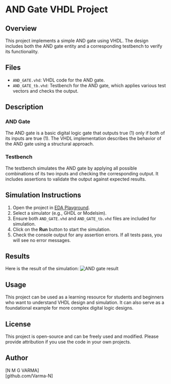 # AND Gate VHDL Project

## Overview
This project implements a simple AND gate using VHDL. The design includes both the AND gate entity and a corresponding testbench to verify its functionality.

## Files
- `AND_GATE.vhd`: VHDL code for the AND gate.
- `AND_GATE_tb.vhd`: Testbench for the AND gate, which applies various test vectors and checks the output.

## Description
### AND Gate
The AND gate is a basic digital logic gate that outputs true (1) only if both of its inputs are true (1). The VHDL implementation describes the behavior of the AND gate using a structural approach.

### Testbench
The testbench simulates the AND gate by applying all possible combinations of its two inputs and checking the corresponding output. It includes assertions to validate the output against expected results.

## Simulation Instructions
1. Open the project in [EDA Playground](https://www.edaplayground.com/).
2. Select a simulator (e.g., GHDL or Modelsim).
3. Ensure both `AND_GATE.vhd` and `AND_GATE_tb.vhd` files are included for simulation.
4. Click on the **Run** button to start the simulation.
5. Check the console output for any assertion errors. If all tests pass, you will see no error messages.

## Results
Here is the result of the simulation:
![AND gate result](https://github.com/user-attachments/assets/ace4d492-db83-4692-aa5a-5575d0423f8f)


## Usage
This project can be used as a learning resource for students and beginners who want to understand VHDL design and simulation. It can also serve as a foundational example for more complex digital logic designs.

## License
This project is open-source and can be freely used and modified. Please provide attribution if you use the code in your own projects.

## Author
[N M G VARMA]  
[github.com/Varma-N]

